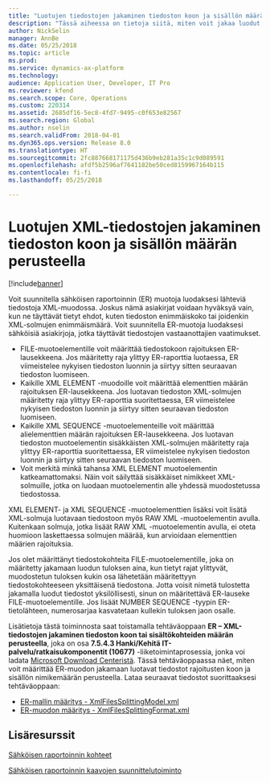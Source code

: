 ```yaml
---
title: "Luotujen tiedostojen jakaminen tiedoston koon ja sisällön määrän perusteella"
description: "Tässä aiheessa on tietoja siitä, miten voit jakaa luodut tiedostot koon ja sisältönimikemäärän mukaan."
author: NickSelin
manager: AnnBe
ms.date: 05/25/2018
ms.topic: article
ms.prod: 
ms.service: dynamics-ax-platform
ms.technology: 
audience: Application User, Developer, IT Pro
ms.reviewer: kfend
ms.search.scope: Core, Operations
ms.custom: 220314
ms.assetid: 2685df16-5ec8-4fd7-9495-c0f653e82567
ms.search.region: Global
ms.author: nselin
ms.search.validFrom: 2018-04-01
ms.dyn365.ops.version: Release 8.0
ms.translationtype: HT
ms.sourcegitcommit: 2fc887668171175d436b9eb281a35c1c9d089591
ms.openlocfilehash: afdf5b2596af7641182be50ced8159967164b115
ms.contentlocale: fi-fi
ms.lasthandoff: 05/25/2018

---
```


# <a name="split-generated-xml-files-based-on-file-size-and-content-quantity"></a>Luotujen XML-tiedostojen jakaminen tiedoston koon ja sisällön määrän perusteella

[!include[banner](../includes/banner.md)]

Voit suunnitella sähköisen raportoinnin (ER) muotoja luodaksesi lähteviä tiedostoja XML-muodossa. Joskus nämä asiakirjat voidaan hyväksyä vain, kun ne täyttävät tietyt ehdot, kuten tiedoston enimmäiskoko tai joidenkin XML-solmujen enimmäismäärä. Voit suunnitella ER-muotoja luodaksesi sähköisiä asiakirjoja, jotka täyttävät tiedostojen vastaanottajien vaatimukset.

- FILE-muotoelementille voit määrittää tiedostokoon rajoituksen ER-lausekkeena. Jos määritetty raja ylittyy ER-raporttia luotaessa, ER viimeistelee nykyisen tiedoston luonnin ja siirtyy sitten seuraavan tiedoston luomiseen.
- Kaikille XML ELEMENT -muodoille voit määrittää elementtien määrän rajoituksen ER-lausekkeena. Jos luotavan tiedoston XML-solmujen määritetty raja ylittyy ER-raporttia suoritettaessa, ER viimeistelee nykyisen tiedoston luonnin ja siirtyy sitten seuraavan tiedoston luomiseen.
- Kaikille XML SEQUENCE -muotoelementeille voit määrittää alielementtien määrän rajoituksen ER-lausekkeena. Jos luotavan tiedoston muotoelementin sisäkkäisten XML-solmujen määritetty raja ylittyy ER-raporttia suoritettaessa, ER viimeistelee nykyisen tiedoston luonnin ja siirtyy sitten seuraavan tiedoston luomiseen.
- Voit merkitä minkä tahansa XML ELEMENT muotoelementin katkeamattomaksi. Näin voit säilyttää sisäkkäiset nimikkeet XML-solmuille, jotka on luodaan muotoelementin alle yhdessä muodostetussa tiedostossa.

XML ELEMENT- ja XML SEQUENCE -muotoelementtien lisäksi voit lisätä XML-solmuja luotavaan tiedostoon myös RAW XML -muotoelementin avulla. Kuitenkaan solmuja, jotka lisäät RAW XML -muotoelementin avulla, ei oteta huomioon laskettaessa solmujen määrää, kun arvioidaan elementtien määrien rajoituksia.

Jos olet määrittänyt tiedostokohteita FILE-muotoelementille, joka on määritetty jakamaan luodun tuloksen aina, kun tietyt rajat ylittyvät, muodostetun tuloksen kukin osa lähetetään määritettyyn tiedostokohteeseen yksittäisenä tiedostona. Jotta voisit nimetä tulostetta jakamalla luodut tiedostot yksilöllisesti, sinun on määritettävä ER-lauseke FILE-muotoelementille. Jos lisäät NUMBER SEQUENCE -tyypin ER-tietolähteen, numerosarjaa kasvatetaan kullekin tuloksen jaon osalle.

Lisätietoja tästä toiminnosta saat toistamalla tehtäväoppaan **ER – XML-tiedostojen jakaminen tiedoston koon tai sisältökohteiden määrän perusteella**, joka on osa **7.5.4.3 Hanki/Kehitä IT-palvelu/ratkaisukomponentit (10677)** -liiketoimintaprosessia, jonka voi ladata [Microsoft Download Centeristä](https://go.microsoft.com/fwlink/?linkid=874684). Tässä tehtäväoppaassa näet, miten voit määrittää ER-muodon jakamaan luotavat tiedostot rajoitusten koon ja sisällön nimikemäärän perusteella. Lataa seuraavat tiedostot suorittaaksesi tehtäväoppaan:

- [ER-mallin määritys - XmlFilesSplittingModel.xml](https://go.microsoft.com/fwlink/?linkid=874111)
- [ER-muodon määritys - XmlFilesSplittingFormat.xml](https://go.microsoft.com/fwlink/?linkid=874111)

## <a name="additional-resources"></a>Lisäresurssit
[Sähköisen raportoinnin kohteet](electronic-reporting-destinations.md)

[Sähköisen raportoinnin kaavojen suunnittelutoiminto](general-electronic-reporting-formula-designer.md)


